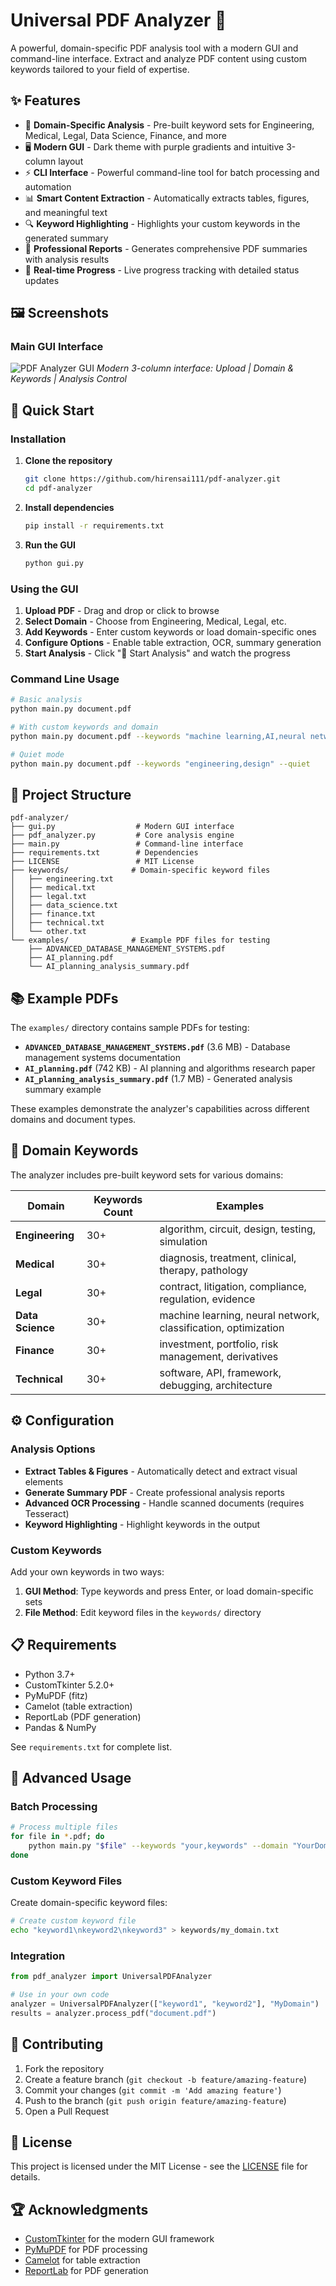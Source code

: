 # Universal PDF Analyzer 📄

A powerful, domain-specific PDF analysis tool with a modern GUI and command-line interface. Extract and analyze PDF content using custom keywords tailored to your field of expertise.

## ✨ Features

- 🎯 **Domain-Specific Analysis** - Pre-built keyword sets for Engineering, Medical, Legal, Data Science, Finance, and more
- 🖥️ **Modern GUI** - Dark theme with purple gradients and intuitive 3-column layout
- ⚡ **CLI Interface** - Powerful command-line tool for batch processing and automation
- 📊 **Smart Content Extraction** - Automatically extracts tables, figures, and meaningful text
- 🔍 **Keyword Highlighting** - Highlights your custom keywords in the generated summary
- 📝 **Professional Reports** - Generates comprehensive PDF summaries with analysis results
- 🚀 **Real-time Progress** - Live progress tracking with detailed status updates

## 🖼️ Screenshots

### Main GUI Interface
![PDF Analyzer GUI](gui.png)
*Modern 3-column interface: Upload | Domain & Keywords | Analysis Control*

## 🚀 Quick Start

### Installation

1. **Clone the repository**
   ```bash
   git clone https://github.com/hirensai111/pdf-analyzer.git
   cd pdf-analyzer
   ```

2. **Install dependencies**
   ```bash
   pip install -r requirements.txt
   ```

3. **Run the GUI**
   ```bash
   python gui.py
   ```

### Using the GUI

1. **Upload PDF** - Drag and drop or click to browse
2. **Select Domain** - Choose from Engineering, Medical, Legal, etc.
3. **Add Keywords** - Enter custom keywords or load domain-specific ones
4. **Configure Options** - Enable table extraction, OCR, summary generation
5. **Start Analysis** - Click "🚀 Start Analysis" and watch the progress

### Command Line Usage

```bash
# Basic analysis
python main.py document.pdf

# With custom keywords and domain
python main.py document.pdf --keywords "machine learning,AI,neural networks" --domain "Data Science"

# Quiet mode
python main.py document.pdf --keywords "engineering,design" --quiet
```

## 📁 Project Structure

```
pdf-analyzer/
├── gui.py                  # Modern GUI interface
├── pdf_analyzer.py         # Core analysis engine
├── main.py                 # Command-line interface
├── requirements.txt        # Dependencies
├── LICENSE                 # MIT License
├── keywords/              # Domain-specific keyword files
│   ├── engineering.txt
│   ├── medical.txt
│   ├── legal.txt
│   ├── data_science.txt
│   ├── finance.txt
│   ├── technical.txt
│   └── other.txt
└── examples/              # Example PDF files for testing
    ├── ADVANCED_DATABASE_MANAGEMENT_SYSTEMS.pdf
    ├── AI_planning.pdf
    └── AI_planning_analysis_summary.pdf
```

## 📚 Example PDFs

The `examples/` directory contains sample PDFs for testing:

- **`ADVANCED_DATABASE_MANAGEMENT_SYSTEMS.pdf`** (3.6 MB) - Database management systems documentation
- **`AI_planning.pdf`** (742 KB) - AI planning and algorithms research paper
- **`AI_planning_analysis_summary.pdf`** (1.7 MB) - Generated analysis summary example

These examples demonstrate the analyzer's capabilities across different domains and document types.

## 🎯 Domain Keywords

The analyzer includes pre-built keyword sets for various domains:

| Domain | Keywords Count | Examples |
|--------|---------------|----------|
| **Engineering** | 30+ | algorithm, circuit, design, testing, simulation |
| **Medical** | 30+ | diagnosis, treatment, clinical, therapy, pathology |
| **Legal** | 30+ | contract, litigation, compliance, regulation, evidence |
| **Data Science** | 30+ | machine learning, neural network, classification, optimization |
| **Finance** | 30+ | investment, portfolio, risk management, derivatives |
| **Technical** | 30+ | software, API, framework, debugging, architecture |

## ⚙️ Configuration

### Analysis Options

- **Extract Tables & Figures** - Automatically detect and extract visual elements
- **Generate Summary PDF** - Create professional analysis reports
- **Advanced OCR Processing** - Handle scanned documents (requires Tesseract)
- **Keyword Highlighting** - Highlight keywords in the output

### Custom Keywords

Add your own keywords in two ways:

1. **GUI Method**: Type keywords and press Enter, or load domain-specific sets
2. **File Method**: Edit keyword files in the `keywords/` directory

## 📋 Requirements

- Python 3.7+
- CustomTkinter 5.2.0+
- PyMuPDF (fitz)
- Camelot (table extraction)
- ReportLab (PDF generation)
- Pandas & NumPy

See `requirements.txt` for complete list.

## 🔧 Advanced Usage

### Batch Processing

```bash
# Process multiple files
for file in *.pdf; do
    python main.py "$file" --keywords "your,keywords" --domain "YourDomain"
done
```

### Custom Keyword Files

Create domain-specific keyword files:

```bash
# Create custom keyword file
echo "keyword1\nkeyword2\nkeyword3" > keywords/my_domain.txt
```

### Integration

```python
from pdf_analyzer import UniversalPDFAnalyzer

# Use in your own code
analyzer = UniversalPDFAnalyzer(["keyword1", "keyword2"], "MyDomain")
results = analyzer.process_pdf("document.pdf")
```

## 🤝 Contributing

1. Fork the repository
2. Create a feature branch (`git checkout -b feature/amazing-feature`)
3. Commit your changes (`git commit -m 'Add amazing feature'`)
4. Push to the branch (`git push origin feature/amazing-feature`)
5. Open a Pull Request

## 📄 License

This project is licensed under the MIT License - see the [LICENSE](LICENSE) file for details.

## 🏆 Acknowledgments

- [CustomTkinter](https://github.com/TomSchimansky/CustomTkinter) for the modern GUI framework
- [PyMuPDF](https://github.com/pymupdf/PyMuPDF) for PDF processing
- [Camelot](https://github.com/camelot-dev/camelot) for table extraction
- [ReportLab](https://www.reportlab.com/) for PDF generation